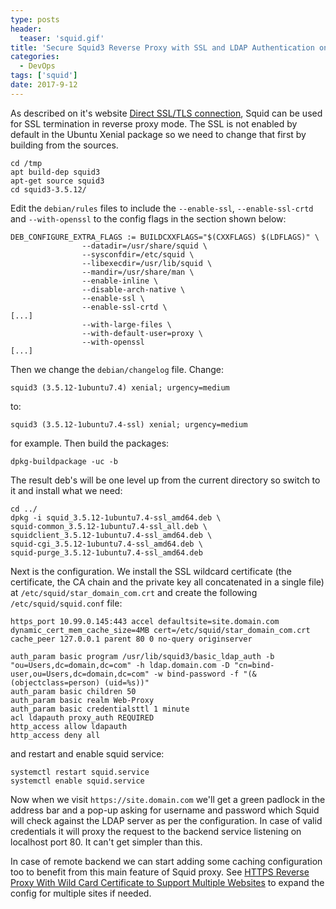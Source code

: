 ```yaml
---
type: posts
header:
  teaser: 'squid.gif'
title: 'Secure Squid3 Reverse Proxy with SSL and LDAP Authentication on Ubuntu-16.04 Xenial'
categories: 
  - DevOps
tags: ['squid']
date: 2017-9-12
---
```


As described on it's website [Direct SSL/TLS connection](https://wiki.squid-cache.org/Features/HTTPS#Direct_SSL.2FTLS_connection), Squid can be used for SSL termination in reverse proxy mode. The SSL is not enabled by default in the Ubuntu Xenial package so we need to change that first by building from the sources.

```
cd /tmp
apt build-dep squid3
apt-get source squid3
cd squid3-3.5.12/
```

Edit the `debian/rules` files to include the `--enable-ssl`, `--enable-ssl-crtd` and `--with-openssl` to the config flags in the section shown below:

```
DEB_CONFIGURE_EXTRA_FLAGS := BUILDCXXFLAGS="$(CXXFLAGS) $(LDFLAGS)" \
                --datadir=/usr/share/squid \
                --sysconfdir=/etc/squid \
                --libexecdir=/usr/lib/squid \
                --mandir=/usr/share/man \
                --enable-inline \
                --disable-arch-native \
                --enable-ssl \
                --enable-ssl-crtd \
[...]
                --with-large-files \
                --with-default-user=proxy \
                --with-openssl
[...]
```

Then we change the `debian/changelog` file. Change:

```
squid3 (3.5.12-1ubuntu7.4) xenial; urgency=medium
```

to:

```
squid3 (3.5.12-1ubuntu7.4-ssl) xenial; urgency=medium
```

for example. Then build the packages:

```
dpkg-buildpackage -uc -b
````

The result deb's will be one level up from the current directory so switch to it and install what we need:

```
cd ../
dpkg -i squid_3.5.12-1ubuntu7.4-ssl_amd64.deb \
squid-common_3.5.12-1ubuntu7.4-ssl_all.deb \
squidclient_3.5.12-1ubuntu7.4-ssl_amd64.deb \
squid-cgi_3.5.12-1ubuntu7.4-ssl_amd64.deb \
squid-purge_3.5.12-1ubuntu7.4-ssl_amd64.deb
```

Next is the configuration. We install the SSL wildcard certificate (the certificate, the CA chain and the private key all concatenated in a single file) at `/etc/squid/star_domain_com.crt` and create the following `/etc/squid/squid.conf` file:

``` 
https_port 10.99.0.145:443 accel defaultsite=site.domain.com dynamic_cert_mem_cache_size=4MB cert=/etc/squid/star_domain_com.crt
cache_peer 127.0.0.1 parent 80 0 no-query originserver

auth_param basic program /usr/lib/squid3/basic_ldap_auth -b "ou=Users,dc=domain,dc=com" -h ldap.domain.com -D "cn=bind-user,ou=Users,dc=domain,dc=com" -w bind-password -f "(&(objectclass=person) (uid=%s))"
auth_param basic children 50
auth_param basic realm Web-Proxy
auth_param basic credentialsttl 1 minute
acl ldapauth proxy_auth REQUIRED
http_access allow ldapauth
http_access deny all
```

and restart and enable squid service:

```
systemctl restart squid.service
systemctl enable squid.service
```

Now when we visit `https://site.domain.com` we'll get a green padlock in the address bar and a pop-up asking for username and password which Squid will check against the LDAP server as per the configuration. In case of valid credentials it will proxy the request to the backend service listening on localhost port 80. It can't get simpler than this.

In case of remote backend we can start adding some caching configuration too to benefit from this main feature of Squid proxy. See [HTTPS Reverse Proxy With Wild Card Certificate to Support Multiple Websites](https://wiki.squid-cache.org/ConfigExamples/Reverse/SslWithWildcardCertifiate) to expand the config for multiple sites if needed. 
